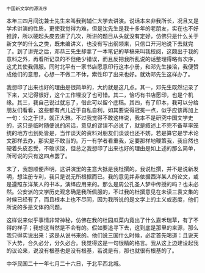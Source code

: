     中国新文学的源流序 

   本年三四月间沈兼士先生来叫我到辅仁大学去讲演。说话本来非我所长，况且又是学术讲演的性质，更使我觉得为难，但是沈先生是我十多年的老朋友，实在也不好推辞，所以硬起头皮去讲了几次，所讲的题目从头就没有定好，仿佛只是什么关于新文学的什么之类，既未编讲义，也没有写出纲领来，只信口开河地说下去就完了。到了讲完之后，邓恭三先生却拿了一本笔记的草稿来叫我校阅，这颇出于我的意料之外，再看所记录的不但绝少错误，而且反把我所乱说的话整理得略有次序，这尤其使我佩服。同时北平有一家书店愿意印行这本小册，和邓先生接洽，我便赞成他们的意思，心想一不做二不休，索性印了出来也好。就劝邓先生这样办了。

   我想印了出来也好的理由是很简单的，大约就是这几点。其一，邓先生既然记录了下来，又记得很好，这个工作埋没了也可惜。其二，恰巧有书店愿印，也是个机缘。其三，我自己说过就忘了，借此可以留个底稿。其四，有了印本，我可以分给朋友们看看，这些都有点儿近于自私自利，如其要说得冠冕一点，似乎应该再加上一句：公之于世，就正大雅。不过我觉得不敢这样说，我本不是研究中国文学史的，这只是临时随便说的闲话，意见的谬误不必说了，就是叙述上不完不备草率笼统的地方也到处皆是，当作谈天的资料对朋友们谈谈也还不妨，若是算它是学术论文那样去办，那实是不敢当的。万一有学者看重我，定要那样地鞭策我，我自然也硬着头皮忍受，不敢求饶，但总之我想印了出来也好的理由是如上述的那么简单，所可说的只有这四点罢了。

   末了，我想顺便声明，这讲演里的主意大抵是我杜撰的。我说杜撰，并不是说新发明，想注册专利，我只是说无所根据而已。我的意见并非依据西洋某人的论文，或是遵照东洋某人的书本，演绎应用来的。那么是周公孔圣人梦中传授的吗？也未必然。公安派的文学历史观念确是我所佩服的，不过我的杜撰意见在未读三袁文集的时候已经有了，而且根本上也不尽同，因为我所说的是文学上的主义或态度，他们所说的多是文体的问题。

   这样说来似乎事情非常神秘，仿佛在我的杜园瓜菜内竟出了什么嘉禾瑞草，有了不得的样子；我想这当然是不会有的。假如要追寻下去，这到底是那里的来源，那么我只得实说出来：这是从说书来的。他们说三国什么时候，必定首先喝道：且说天下大势，合久必分，分久必合。我觉得这是一句很精的格言。我从这上边建设起我的议论来，说没有根基也是没有根基，若说是有，那也就很有根基的了。

   中华民国二十一年七月二十六日，于北平西北城。

